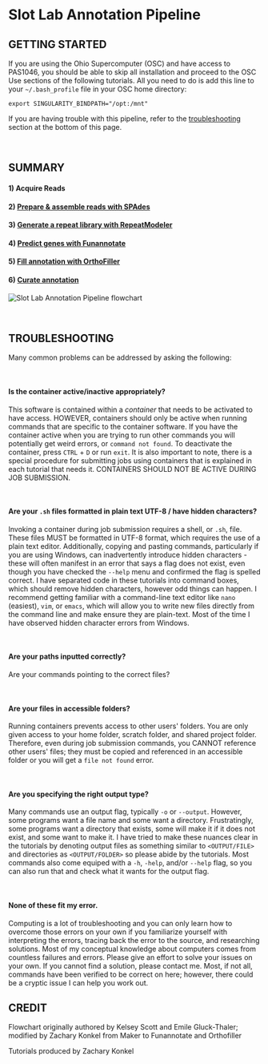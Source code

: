 # Slot Lab Annotation Pipeline
## GETTING STARTED
If you are using the Ohio Supercomputer (OSC) and have access to PAS1046, you should be able to skip all installation and proceed to the OSC Use sections of the following tutorials. All you need to do is add this line to your `~/.bash_profile` file in your OSC home directory:
```
export SINGULARITY_BINDPATH="/opt:/mnt"
```

If you are having trouble with this pipeline, refer to the [troubleshooting](https://gitlab.com/xonq/tutorials/-/blob/master/annotationPipeline.md#troubleshooting) section at the bottom of this page.

<br />

## SUMMARY
#### 1) Acquire Reads
#### 2) [Prepare & assemble reads with SPAdes](https://gitlab.com/xonq/tutorials/-/blob/master/assembly.md)
#### 3) [Generate a repeat library with RepeatModeler](https://gitlab.com/xonq/tutorials/-/blob/master/repeatmodeler.md)
#### 4) [Predict genes with Funannotate](https://gitlab.com/xonq/tutorials/-/blob/master/funannotate.md)
#### 5) [Fill annotation with OrthoFiller](https://gitlab.com/xonq/tutorials/-/blob/master/orthofiller.md)
#### 6) [Curate annotation](https://gitlab.com/xonq/tutorials/-/blob/master/annotationCuration.md)

![Slot Lab Annotation Pipeline flowchart](https://gitlab.com/xonq/tutorials/-/raw/master/image/annotationPipeline.png "Flowchart")

<br />

## TROUBLESHOOTING
Many common problems can be addressed by asking the following:

<br />

#### Is the container active/inactive appropriately?
This software is contained within a *container* that needs to be activated to have access. HOWEVER, containers should only be active when running commands that are specific to the container software. If you have the container active when you are trying to run other commands you will potentially get weird errors, or `command not found`. To deactivate the container, press `CTRL` + `D` or run `exit`. It is also important to note, there is a special procedure for submitting jobs using containers that is explained in each tutorial that needs it. CONTAINERS SHOULD NOT BE ACTIVE DURING JOB SUBMISSION. 

<br />

#### Are your `.sh` files formatted in plain text UTF-8 / have hidden characters?
Invoking a container during job submission requires a shell, or `.sh`, file. These files MUST be formatted in UTF-8 format, which requires the use of a plain text editor. Additionally, copying and pasting commands, particularly if you are using Windows, can inadvertently introduce hidden characters - these will often manifest in an error that says a flag does not exist, even though you have checked the `--help` menu and confirmed the flag is spelled correct. I have separated code in these tutorials into command boxes, which should remove hidden characters, however odd things can happen. I recommend getting familiar with a command-line text editor like `nano` (easiest), `vim`, or `emacs`, which will allow you to write new files directly from the command line and make ensure they are plain-text. Most of the time I have observed hidden character errors from Windows.

<br />

#### Are your paths inputted correctly?
Are your commands pointing to the correct files?

<br />

#### Are your files in accessible folders?
Running containers prevents access to other users' folders. You are only given access to your home folder, scratch folder, and shared project folder. Therefore, even during job submission commands, you CANNOT reference other users' files; they must be copied and referenced in an accessible folder or you will get a `file not found` error.

<br />

#### Are you specifying the right output type?
Many commands use an output flag, typically `-o` or `--output`. However, some programs want a file name and some want a directory. Frustratingly, some programs want a directory that exists, some will make it if it does not exist, and some want to make it. I have tried to make these nuances clear in the tutorials by denoting output files as something similar to `<OUTPUT/FILE>` and directories as `<OUTPUT/FOLDER>` so please abide by the tutorials. Most commands also come equiped with a `-h`, `-help`, and/or `--help` flag, so you can also run that and check what it wants for the output flag.

<br />

#### None of these fit my error.
Computing is a lot of troubleshooting and you can only learn how to overcome those errors on your own if you familiarize yourself with interpreting the errors, tracing back the error to the source, and researching solutions. Most of my conceptual knowledge about computers comes from countless failures and errors. Please give an effort to solve your issues on your own. If you cannot find a solution, please contact me. Most, if not all, commands have been verified to be correct on here; however, there could be a cryptic issue I can help you work out.

## CREDIT
Flowchart originally authored by Kelsey Scott and Emile Gluck-Thaler; modified by Zachary Konkel from Maker to Funannotate and Orthofiller

Tutorials produced by Zachary Konkel
